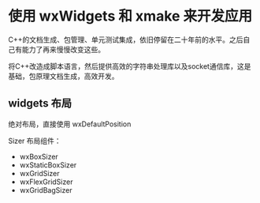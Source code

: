 # 使用 wxWidgets 和 xmake 来开发应用
C++的文档生成、包管理、单元测试集成，依旧停留在二十年前的水平。之后自己有能力了再来慢慢改变这些。

将C++改造成脚本语言，然后提供高效的字符串处理库以及socket通信库，这是基础，包原理文档生成，高效开发。   


## widgets 布局
绝对布局，直接使用 wxDefaultPosition    

Sizer 布局组件：
* wxBoxSizer
* wxStaticBoxSizer
* wxGridSizer
* wxFlexGridSizer
* wxGridBagSizer